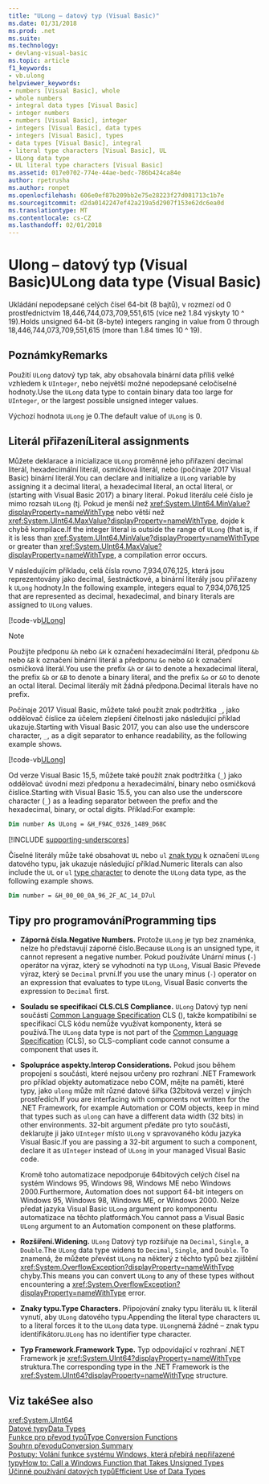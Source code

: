 ```yaml
---
title: "ULong – datový typ (Visual Basic)"
ms.date: 01/31/2018
ms.prod: .net
ms.suite: 
ms.technology:
- devlang-visual-basic
ms.topic: article
f1_keywords:
- vb.ulong
helpviewer_keywords:
- numbers [Visual Basic], whole
- whole numbers
- integral data types [Visual Basic]
- integer numbers
- numbers [Visual Basic], integer
- integers [Visual Basic], data types
- integers [Visual Basic], types
- data types [Visual Basic], integral
- literal type characters [Visual Basic], UL
- ULong data type
- UL literal type characters [Visual Basic]
ms.assetid: 017e0702-774e-44ae-bedc-786b424ca84e
author: rpetrusha
ms.author: ronpet
ms.openlocfilehash: 606e0ef87b209bb2e75e28223f27d081713c1b7e
ms.sourcegitcommit: d2da0142247ef42a219a5d2907f153e62dc6ea0d
ms.translationtype: MT
ms.contentlocale: cs-CZ
ms.lasthandoff: 02/01/2018
---
```

# <a name="ulong-data-type-visual-basic"></a><span data-ttu-id="245f5-102">Ulong – datový typ (Visual Basic)</span><span class="sxs-lookup"><span data-stu-id="245f5-102">ULong data type (Visual Basic)</span></span>

<span data-ttu-id="245f5-103">Ukládání nepodepsané celých čísel 64-bit (8 bajtů), v rozmezí od 0 prostřednictvím 18,446,744,073,709,551,615 (více než 1.84 výskyty 10 ^ 19).</span><span class="sxs-lookup"><span data-stu-id="245f5-103">Holds unsigned 64-bit (8-byte) integers ranging in value from 0 through 18,446,744,073,709,551,615 (more than 1.84 times 10 ^ 19).</span></span>  
  
## <a name="remarks"></a><span data-ttu-id="245f5-104">Poznámky</span><span class="sxs-lookup"><span data-stu-id="245f5-104">Remarks</span></span>

<span data-ttu-id="245f5-105">Použití `ULong` datový typ tak, aby obsahovala binární data příliš velké vzhledem k `UInteger`, nebo největší možné nepodepsané celočíselné hodnoty.</span><span class="sxs-lookup"><span data-stu-id="245f5-105">Use the `ULong` data type to contain binary data too large for `UInteger`, or the largest possible unsigned integer values.</span></span>  
  
<span data-ttu-id="245f5-106">Výchozí hodnota `ULong` je 0.</span><span class="sxs-lookup"><span data-stu-id="245f5-106">The default value of `ULong` is 0.</span></span>

## <a name="literal-assignments"></a><span data-ttu-id="245f5-107">Literál přiřazení</span><span class="sxs-lookup"><span data-stu-id="245f5-107">Literal assignments</span></span>

<span data-ttu-id="245f5-108">Můžete deklarace a inicializace `ULong` proměnné jeho přiřazení decimal literál, hexadecimální literál, osmičková literál, nebo (počínaje 2017 Visual Basic) binární literál.</span><span class="sxs-lookup"><span data-stu-id="245f5-108">You can declare and initialize a `ULong` variable by assigning it a decimal literal, a hexadecimal literal, an octal literal, or (starting with Visual Basic 2017) a binary literal.</span></span> <span data-ttu-id="245f5-109">Pokud literálu celé číslo je mimo rozsah `ULong` (tj. Pokud je menší než <xref:System.UInt64.MinValue?displayProperty=nameWithType> nebo větší než <xref:System.UInt64.MaxValue?displayProperty=nameWithType>, dojde k chybě kompilace.</span><span class="sxs-lookup"><span data-stu-id="245f5-109">If the integer literal is outside the range of `ULong` (that is, if it is less than <xref:System.UInt64.MinValue?displayProperty=nameWithType> or greater than <xref:System.UInt64.MaxValue?displayProperty=nameWithType>, a compilation error occurs.</span></span>

<span data-ttu-id="245f5-110">V následujícím příkladu, celá čísla rovno 7,934,076,125, která jsou reprezentovány jako decimal, šestnáctkové, a binární literály jsou přiřazeny k `ULong` hodnoty.</span><span class="sxs-lookup"><span data-stu-id="245f5-110">In the following example, integers equal to 7,934,076,125 that are represented as decimal, hexadecimal, and binary literals are assigned to `ULong` values.</span></span>
  
[!code-vb[ULong](../../../../samples/snippets/visualbasic/language-reference/data-types/numeric-literals.vb#ULong)]

> [!NOTE] 
> <span data-ttu-id="245f5-111">Použijte předponu `&h` nebo `&H` k označení hexadecimální literál, předponu `&b` nebo `&B` k označení binární literál a předponu `&o` nebo `&O` k označení osmičková literál.</span><span class="sxs-lookup"><span data-stu-id="245f5-111">You use the prefix `&h` or `&H` to denote a hexadecimal literal, the prefix `&b` or `&B` to denote a binary literal, and the prefix `&o` or `&O` to denote an octal literal.</span></span> <span data-ttu-id="245f5-112">Decimal literály mít žádná předpona.</span><span class="sxs-lookup"><span data-stu-id="245f5-112">Decimal literals have no prefix.</span></span>

<span data-ttu-id="245f5-113">Počínaje 2017 Visual Basic, můžete také použít znak podtržítka `_`, jako oddělovač číslice za účelem zlepšení čitelnosti jako následující příklad ukazuje.</span><span class="sxs-lookup"><span data-stu-id="245f5-113">Starting with Visual Basic 2017, you can also use the underscore character, `_`, as a digit separator to enhance readability, as the following example shows.</span></span>

[!code-vb[ULong](../../../../samples/snippets/visualbasic/language-reference/data-types/numeric-literals.vb#LongS)]

<span data-ttu-id="245f5-114">Od verze Visual Basic 15,5, můžete také použít znak podtržítka (`_`) jako oddělovač úvodní mezi předponu a hexadecimální, binary nebo osmičková číslice.</span><span class="sxs-lookup"><span data-stu-id="245f5-114">Starting with Visual Basic 15.5, you can also use the underscore character (`_`) as a leading separator between the prefix and the hexadecimal, binary, or octal digits.</span></span> <span data-ttu-id="245f5-115">Příklad:</span><span class="sxs-lookup"><span data-stu-id="245f5-115">For example:</span></span>

```vb
Dim number As ULong = &H_F9AC_0326_1489_D68C
```

[!INCLUDE [supporting-underscores](../../../../includes/vb-separator-langversion.md)]

<span data-ttu-id="245f5-116">Číselné literály může také obsahovat `UL` nebo `ul` [znak typu](../../programming-guide\language-features\data-types/type-characters.md) k označení `ULong` datového typu, jak ukazuje následující příklad.</span><span class="sxs-lookup"><span data-stu-id="245f5-116">Numeric literals can also include the `UL` or `ul` [type character](../../programming-guide\language-features\data-types/type-characters.md) to denote the `ULong` data type, as the following example shows.</span></span>

```vb
Dim number = &H_00_00_0A_96_2F_AC_14_D7ul
```

## <a name="programming-tips"></a><span data-ttu-id="245f5-117">Tipy pro programování</span><span class="sxs-lookup"><span data-stu-id="245f5-117">Programming tips</span></span>
  
-   <span data-ttu-id="245f5-118">**Záporná čísla.**</span><span class="sxs-lookup"><span data-stu-id="245f5-118">**Negative Numbers.**</span></span> <span data-ttu-id="245f5-119">Protože `ULong` je typ bez znaménka, nelze ho představují záporné číslo.</span><span class="sxs-lookup"><span data-stu-id="245f5-119">Because `ULong` is an unsigned type, it cannot represent a negative number.</span></span> <span data-ttu-id="245f5-120">Pokud používáte Unární minus (`-`) operátor na výraz, který se vyhodnotí na typ `ULong`, Visual Basic Převede výraz, který se `Decimal` první.</span><span class="sxs-lookup"><span data-stu-id="245f5-120">If you use the unary minus (`-`) operator on an expression that evaluates to type `ULong`, Visual Basic converts the expression to `Decimal` first.</span></span>  
  
-   <span data-ttu-id="245f5-121">**Souladu se specifikací CLS.**</span><span class="sxs-lookup"><span data-stu-id="245f5-121">**CLS Compliance.**</span></span> <span data-ttu-id="245f5-122">`ULong` Datový typ není součástí [Common Language Specification](http://www.ecma-international.org/publications/standards/Ecma-335.htm) CLS (), takže kompatibilní se specifikací CLS kódu nemůže využívat komponenty, která se používá.</span><span class="sxs-lookup"><span data-stu-id="245f5-122">The `ULong` data type is not part of the [Common Language Specification](http://www.ecma-international.org/publications/standards/Ecma-335.htm) (CLS), so CLS-compliant code cannot consume a component that uses it.</span></span>  
  
-   <span data-ttu-id="245f5-123">**Spolupráce aspekty.**</span><span class="sxs-lookup"><span data-stu-id="245f5-123">**Interop Considerations.**</span></span> <span data-ttu-id="245f5-124">Pokud jsou během propojení s součásti, které nejsou určeny pro rozhraní .NET Framework pro příklad objekty automatizace nebo COM, mějte na paměti, které typy, jako `ulong` může mít různé datové šířka (32bitová verze) v jiných prostředích.</span><span class="sxs-lookup"><span data-stu-id="245f5-124">If you are interfacing with components not written for the .NET Framework, for example Automation or COM objects, keep in mind that types such as `ulong` can have a different data width (32 bits) in other environments.</span></span> <span data-ttu-id="245f5-125">32-bit argument předáte pro tyto součásti, deklarujte ji jako `UInteger` místo `ULong` v spravovaného kódu jazyka Visual Basic.</span><span class="sxs-lookup"><span data-stu-id="245f5-125">If you are passing a 32-bit argument to such a component, declare it as `UInteger` instead of `ULong` in your managed Visual Basic code.</span></span>  
  
     <span data-ttu-id="245f5-126">Kromě toho automatizace nepodporuje 64bitových celých čísel na systém Windows 95, Windows 98, Windows ME nebo Windows 2000.</span><span class="sxs-lookup"><span data-stu-id="245f5-126">Furthermore, Automation does not support 64-bit integers on Windows 95, Windows 98, Windows ME, or Windows 2000.</span></span> <span data-ttu-id="245f5-127">Nelze předat jazyka Visual Basic `ULong` argument pro komponentu automatizace na těchto platformách.</span><span class="sxs-lookup"><span data-stu-id="245f5-127">You cannot pass a Visual Basic `ULong` argument to an Automation component on these platforms.</span></span>  
  
-   <span data-ttu-id="245f5-128">**Rozšíření.**</span><span class="sxs-lookup"><span data-stu-id="245f5-128">**Widening.**</span></span> <span data-ttu-id="245f5-129">`ULong` Datový typ rozšiřuje na `Decimal`, `Single`, a `Double`.</span><span class="sxs-lookup"><span data-stu-id="245f5-129">The `ULong` data type widens to `Decimal`, `Single`, and `Double`.</span></span> <span data-ttu-id="245f5-130">To znamená, že můžete převést `ULong` na některý z těchto typů bez zjištění <xref:System.OverflowException?displayProperty=nameWithType> chyby.</span><span class="sxs-lookup"><span data-stu-id="245f5-130">This means you can convert `ULong` to any of these types without encountering a <xref:System.OverflowException?displayProperty=nameWithType> error.</span></span>  
  
-   <span data-ttu-id="245f5-131">**Znaky typu.**</span><span class="sxs-lookup"><span data-stu-id="245f5-131">**Type Characters.**</span></span> <span data-ttu-id="245f5-132">Připojování znaky typu literálu `UL` k literál vynutí, aby `ULong` datového typu.</span><span class="sxs-lookup"><span data-stu-id="245f5-132">Appending the literal type characters `UL` to a literal forces it to the `ULong` data type.</span></span> <span data-ttu-id="245f5-133">`ULong`nemá žádné – znak typu identifikátoru.</span><span class="sxs-lookup"><span data-stu-id="245f5-133">`ULong` has no identifier type character.</span></span>
  
-   <span data-ttu-id="245f5-134">**Typ Framework.**</span><span class="sxs-lookup"><span data-stu-id="245f5-134">**Framework Type.**</span></span> <span data-ttu-id="245f5-135">Typ odpovídající v rozhraní .NET Framework je <xref:System.UInt64?displayProperty=nameWithType> struktura.</span><span class="sxs-lookup"><span data-stu-id="245f5-135">The corresponding type in the .NET Framework is the <xref:System.UInt64?displayProperty=nameWithType> structure.</span></span>  
  
## <a name="see-also"></a><span data-ttu-id="245f5-136">Viz také</span><span class="sxs-lookup"><span data-stu-id="245f5-136">See also</span></span>

 <xref:System.UInt64>  
 [<span data-ttu-id="245f5-137">Datové typy</span><span class="sxs-lookup"><span data-stu-id="245f5-137">Data Types</span></span>](../../../visual-basic/language-reference/data-types/data-type-summary.md)  
 [<span data-ttu-id="245f5-138">Funkce pro převod typů</span><span class="sxs-lookup"><span data-stu-id="245f5-138">Type Conversion Functions</span></span>](../../../visual-basic/language-reference/functions/type-conversion-functions.md)  
 [<span data-ttu-id="245f5-139">Souhrn převodu</span><span class="sxs-lookup"><span data-stu-id="245f5-139">Conversion Summary</span></span>](../../../visual-basic/language-reference/keywords/conversion-summary.md)  
 [<span data-ttu-id="245f5-140">Postupy: Volání funkce systému Windows, která přebírá nepřiřazené typy</span><span class="sxs-lookup"><span data-stu-id="245f5-140">How to: Call a Windows Function that Takes Unsigned Types</span></span>](../../../visual-basic/programming-guide/com-interop/how-to-call-a-windows-function-that-takes-unsigned-types.md)  
 [<span data-ttu-id="245f5-141">Účinné používání datových typů</span><span class="sxs-lookup"><span data-stu-id="245f5-141">Efficient Use of Data Types</span></span>](../../../visual-basic/programming-guide/language-features/data-types/efficient-use-of-data-types.md)
